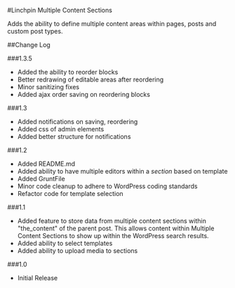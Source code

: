 #Linchpin Multiple Content Sections

Adds the ability to define multiple content areas within pages, posts and custom post types.

##Change Log

###1.3.5

* Added the ability to reorder blocks
* Better redrawing of editable areas after reordering
* Minor sanitizing fixes
* Added ajax order saving on reordering blocks

###1.3

* Added notifications on saving, reordering
* Added css of admin elements
* Added better structure for notifications

###1.2

* Added README.md
* Added ability to have multiple editors within a *section* based on template
* Added GruntFile
* Minor code cleanup to adhere to WordPress coding standards
* Refactor code for template selection

###1.1

* Added feature to store data from multiple content sections within "the_content" of the parent post. This allows content within Multiple Content Sections to show up within the WordPress search results.
* Added ability to select templates
* Added ability to upload media to sections

###1.0

* Initial Release